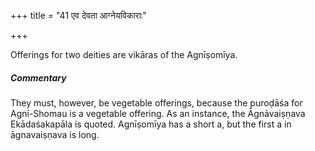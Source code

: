+++
title = "41 एव देवता आग्नेयविकाराः"

+++

Offerings for two deities are vikāras of the Agnīṣomīya.

#####  Commentary

They must, however, be vegetable offerings, because the puroḍāśa for Agnī-Shomau is a vegetable offering. As an instance, the Āgnāvaiṣṇava Ekādaśakapāla is quoted. Agnīṣomīya has a short a, but the first a in āgnavaiṣṇava is long.
